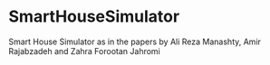 SmartHouseSimulator
===================

Smart House Simulator as in the papers by Ali Reza Manashty, Amir Rajabzadeh and Zahra Forootan Jahromi

